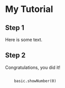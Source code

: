 # My Tutorial

## Step 1

Here is some text.

## Step 2
Congratulations, you did it!
```blocks

    basic.showNumber(0)
```
<script src="https://makecode.com/gh-pages-embed.js"></script><script>makeCodeRender("{{ site.makecode.home_url }}", "{{ site.github.owner_name }}/{{ site.github.repository_name }}");</script>
